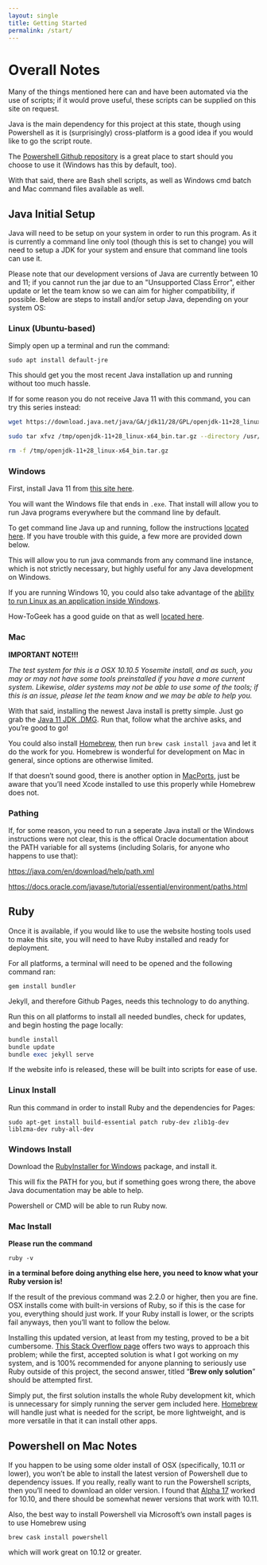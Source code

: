 ```yaml
---
layout: single
title: Getting Started
permalink: /start/
---
```

# Overall Notes

Many of the things mentioned here can and have been automated via the use of scripts; if it would prove useful, these scripts can be supplied on this site on request.

Java is the main dependency for this project at this state, though using Powershell as it is (surprisingly) cross-platform is a good idea if you would like to go the script route.

The [Powershell Github repository](https://github.com/PowerShell/PowerShell#get-powershell) is a great place to start should you choose to use it (Windows has this by default, too).

With that said, there are Bash shell scripts, as well as Windows cmd batch and Mac command files available as well.

## Java Initial Setup

Java will need to be setup on your system in order to run this program. As it is currently a command line only tool (though this is set to change) you will need to setup a JDK for your system and ensure that command line tools can use it. 

Please note that our development versions of Java are currently between 10 and 11; if you cannot run the jar due to an "Unsupported Class Error", either update or let the team know so we can aim for higher compatibility, if possible. Below are steps to install and/or setup Java, depending on your system OS:

### Linux (Ubuntu-based)

Simply open up a terminal and run the command:

`sudo apt install default-jre`

This should get you the most recent Java installation up and running without too much hassle. 

If for some reason you do not receive Java 11 with this command, you can try this series instead:

```bash
wget https://download.java.net/java/GA/jdk11/28/GPL/openjdk-11+28_linux-x64_bin.tar.gz -O /tmp/openjdk-11+28_linux-x64_bin.tar.gz

sudo tar xfvz /tmp/openjdk-11+28_linux-x64_bin.tar.gz --directory /usr/lib/jvm

rm -f /tmp/openjdk-11+28_linux-x64_bin.tar.gz
```

### Windows

First, install Java 11 from [this site here](https://www.oracle.com/technetwork/java/javase/downloads/jdk11-downloads-5066655.html).

You will want the Windows file that ends in `.exe`. That install will allow you to run Java programs everywhere but the command line by default.

To get command line Java up and running, follow the instructions [located here](https://javatutorial.net/set-java-home-windows-10). If you have trouble with this guide, a few more are provided down below.

This will allow you to run java commands from any command line instance, which is not strictly necessary, but highly useful for any Java development on Windows.

If you are running Windows 10, you could also take advantage of the [ability to run Linux as an application inside Windows](https://docs.microsoft.com/en-us/windows/wsl/install-win10).

How-ToGeek has a good guide on that as well [located here](https://www.howtogeek.com/249966/how-to-install-and-use-the-linux-bash-shell-on-windows-10/).

### Mac

**IMPORTANT NOTE!!!**

_The test system for this is a OSX 10.10.5 Yosemite install, and as such, you may or may not have some tools preinstalled if you have a more current system. Likewise, older systems may not be able to use some of the tools; if this is an issue, please let the team know and we may be able to help you._

With that said, installing the newest Java install is pretty simple. Just go grab the [Java 11 JDK .DMG](https://www.oracle.com/technetwork/java/javase/downloads/index.html). Run that, follow what the archive asks, and you’re good to go!

You could also install [Homebrew](https://brew.sh/), then run `brew cask install java` and let it do the work for you. Homebrew is wonderful for development on Mac in general, since options are otherwise limited.

If that doesn’t sound good, there is another option in [MacPorts](https:/www.macports.org/install.php), just be aware that you’ll need Xcode installed to use this properly while Homebrew does not.

### Pathing

If, for some reason, you need to run a seperate Java install or the Windows instructions were not clear, this is the offical Oracle documentation about the PATH variable for all systems (including Solaris, for anyone who happens to use that):

<https://java.com/en/download/help/path.xml>

<https://docs.oracle.com/javase/tutorial/essential/environment/paths.html>

## Ruby

Once it is available, if you would like to use the website hosting tools used to make this site, you will need to have Ruby installed and ready for deployment. 

For all platforms, a terminal will need to be opened and the following command ran:

`gem install bundler`

Jekyll, and therefore Github Pages, needs this technology to do anything.

Run this on all platforms to install all needed bundles, check for updates, and begin hosting the page locally:

```Ruby
bundle install
bundle update
bundle exec jekyll serve
```

If the website info is released, these will be built into scripts for ease of use.

### Linux Install

Run this command in order to install Ruby and the dependencies for Pages:

`sudo apt-get install build-essential patch ruby-dev zlib1g-dev liblzma-dev ruby-all-dev`

### Windows Install

Download the [RubyInstaller for Windows](https://rubyinstaller.org/) package, and install it. 

This will fix the PATH for you, but if something goes wrong there, the above Java documentation may be able to help.

Powershell or CMD will be able to run Ruby now.

### Mac Install

**Please run the command**

`ruby -v` 

**in a terminal before doing anything else here, you need to know what your Ruby version is!**

If the result of the previous command was 2.2.0 or higher, then you are fine. OSX installs come with built-in versions of Ruby, so if this is the case for you, everything should just work. If your Ruby install is lower, or the scripts fail anyways, then you’ll want to follow the below.

Installing this updated version, at least from my testing, proved to be a bit cumbersome. [This Stack Overflow page](https://stackoverflow.com/questions/38194032/how-to-update-ruby-version-2-0-0-to-the-latest-version-in-mac-osx-yosemite) offers two ways to approach this problem; while the first, accepted solution is what I got working on my system, and is 100% recommended for anyone planning to seriously use Ruby outside of this project, the second answer, titled “**Brew only solution**” should be attempted first.

Simply put, the first solution installs the whole Ruby development kit, which is unnecessary for simply running the server gem included here. [Homebrew](https://brew.sh/) will handle just what is needed for the script, be more lightweight, and is more versatile 
in that it can install other apps.

## Powershell on Mac Notes

If you happen to be using some older install of OSX (specifically, 10.11 or lower), you won’t be able to install the latest version of Powershell due to dependency issues. If you really, really want to run the Powershell scripts, then you’ll need to download an older version. I found that [Alpha 17](https://github.com/PowerShell/PowerShell/releases/tag/v6.0.0-alpha.17) worked for 10.10, and there should be somewhat newer versions that work with 10.11. 

Also, the best way to install Powershell via Microsoft’s own install pages is to use Homebrew using 

`brew cask install powershell`

which will work great on 10.12 or greater.
